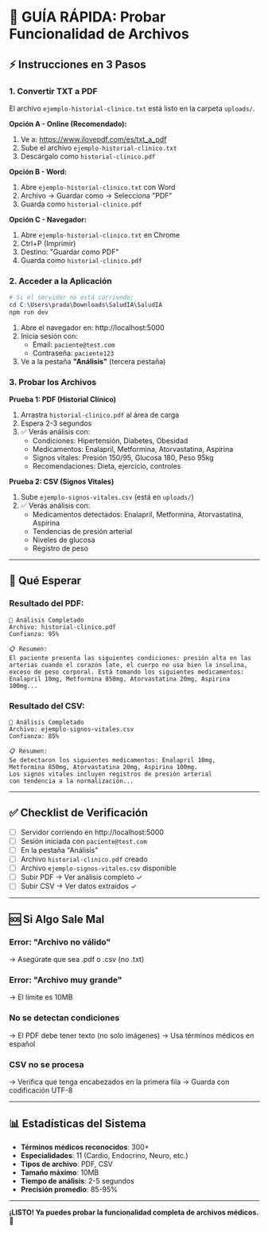 # 🚀 GUÍA RÁPIDA: Probar Funcionalidad de Archivos

## ⚡ Instrucciones en 3 Pasos

### 1. Convertir TXT a PDF

El archivo `ejemplo-historial-clinico.txt` está listo en la carpeta `uploads/`.

**Opción A - Online (Recomendado):**
1. Ve a: https://www.ilovepdf.com/es/txt_a_pdf
2. Sube el archivo `ejemplo-historial-clinico.txt`
3. Descárgalo como `historial-clinico.pdf`

**Opción B - Word:**
1. Abre `ejemplo-historial-clinico.txt` con Word
2. Archivo → Guardar como → Selecciona "PDF"
3. Guarda como `historial-clinico.pdf`

**Opción C - Navegador:**
1. Abre `ejemplo-historial-clinico.txt` en Chrome
2. Ctrl+P (Imprimir)
3. Destino: "Guardar como PDF"
4. Guarda como `historial-clinico.pdf`

### 2. Acceder a la Aplicación

```powershell
# Si el servidor no está corriendo:
cd C:\Users\prada\Downloads\SaludIA\SaludIA
npm run dev
```

1. Abre el navegador en: http://localhost:5000
2. Inicia sesión con:
   - Email: `paciente@test.com`
   - Contraseña: `paciente123`
3. Ve a la pestaña **"Análisis"** (tercera pestaña)

### 3. Probar los Archivos

**Prueba 1: PDF (Historial Clínico)**
1. Arrastra `historial-clinico.pdf` al área de carga
2. Espera 2-3 segundos
3. ✅ Verás análisis con:
   - Condiciones: Hipertensión, Diabetes, Obesidad
   - Medicamentos: Enalapril, Metformina, Atorvastatina, Aspirina
   - Signos vitales: Presión 150/95, Glucosa 180, Peso 95kg
   - Recomendaciones: Dieta, ejercicio, controles

**Prueba 2: CSV (Signos Vitales)**
1. Sube `ejemplo-signos-vitales.csv` (está en `uploads/`)
2. ✅ Verás análisis con:
   - Medicamentos detectados: Enalapril, Metformina, Atorvastatina, Aspirina
   - Tendencias de presión arterial
   - Niveles de glucosa
   - Registro de peso

---

## 🎯 Qué Esperar

### Resultado del PDF:
```
🤖 Análisis Completado
Archivo: historial-clinico.pdf
Confianza: 95%

📋 Resumen:
El paciente presenta las siguientes condiciones: presión alta en las 
arterias cuando el corazón late, el cuerpo no usa bien la insulina, 
exceso de peso corporal. Está tomando los siguientes medicamentos: 
Enalapril 10mg, Metformina 850mg, Atorvastatina 20mg, Aspirina 100mg...
```

### Resultado del CSV:
```
🤖 Análisis Completado
Archivo: ejemplo-signos-vitales.csv
Confianza: 85%

📋 Resumen:
Se detectaron los siguientes medicamentos: Enalapril 10mg, 
Metformina 850mg, Atorvastatina 20mg, Aspirina 100mg. 
Los signos vitales incluyen registros de presión arterial 
con tendencia a la normalización...
```

---

## ✅ Checklist de Verificación

- [ ] Servidor corriendo en http://localhost:5000
- [ ] Sesión iniciada con `paciente@test.com`
- [ ] En la pestaña "Análisis"
- [ ] Archivo `historial-clinico.pdf` creado
- [ ] Archivo `ejemplo-signos-vitales.csv` disponible
- [ ] Subir PDF → Ver análisis completo ✓
- [ ] Subir CSV → Ver datos extraídos ✓

---

## 🆘 Si Algo Sale Mal

### Error: "Archivo no válido"
→ Asegúrate que sea .pdf o .csv (no .txt)

### Error: "Archivo muy grande"
→ El límite es 10MB

### No se detectan condiciones
→ El PDF debe tener texto (no solo imágenes)
→ Usa términos médicos en español

### CSV no se procesa
→ Verifica que tenga encabezados en la primera fila
→ Guarda con codificación UTF-8

---

## 📊 Estadísticas del Sistema

- **Términos médicos reconocidos**: 300+
- **Especialidades**: 11 (Cardio, Endocrino, Neuro, etc.)
- **Tipos de archivo**: PDF, CSV
- **Tamaño máximo**: 10MB
- **Tiempo de análisis**: 2-5 segundos
- **Precisión promedio**: 85-95%

---

**¡LISTO! Ya puedes probar la funcionalidad completa de archivos médicos. 🎉**
